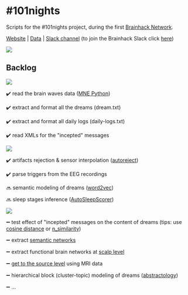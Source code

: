 # #101nights
Scripts for the #101nights project, during the first [Brainhack Network](http://brainhack-networks.com/program).

[Website](http://www.dreamsessions.org/101nights.html) | [Data](https://www.dropbox.com/sh/bnzgspyjutjyjcq/AAD63mR1tLYxtytRVQiTCMLDa?dl=0) | [Slack channel](https://brainhack.slack.com/messages/101nights/) (to join the Brainhack Slack click [here](https://brainhack-slack-invite.herokuapp.com/))

<img src="http://www.dreamsessions.org/images/101nights/Panorama.jpg">

## Backlog
<img src="https://img.shields.io/badge/1-Ready%3F-red.svg?longCache=true&style=for-the-badge">

:heavy_check_mark: read the brain waves data ([MNE Python](https://github.com/mne-tools/mne-python))

:heavy_check_mark: extract and format all the dreams (dream.txt)

:heavy_check_mark: extract and format all daily logs (daily-logs.txt)

:heavy_check_mark: read XMLs for the "incepted" messages

<img src="https://img.shields.io/badge/2-Steady...-orange.svg?longCache=true&style=for-the-badge">

:heavy_check_mark: artifacts rejection & sensor interpolation ([autoreject](http://autoreject.github.io/))

:heavy_check_mark: parse triggers from the EEG recordings

:soon: semantic modeling of dreams ([word2vec](https://radimrehurek.com/gensim/models/word2vec.html))

:soon: sleep stages inference ([AutoSleepScorer](https://github.com/skjerns/AutoSleepScorer))

<img src="https://img.shields.io/badge/3-Go!-green.svg?longCache=true&style=for-the-badge">

:heavy_minus_sign: test effect of "incepted" messages on the content of dreams (tips: use [cosine distance](https://www.researchgate.net/post/What_is_the_best_way_to_measure_text_similarities_based_on_word2vec_word_embeddings) or [n_similarity](https://tedboy.github.io/nlps/generated/generated/gensim.models.Word2Vec.n_similarity.html))

:heavy_minus_sign: extract [semantic networks](https://networkx.github.io/documentation/stable/auto_examples/graph/words.html#sphx-glr-auto-examples-graph-words-py)

:heavy_minus_sign: extract functional brain networks at [scalp level](https://www.martinos.org/mne/stable/auto_examples/connectivity/plot_sensor_connectivity.html#sphx-glr-auto-examples-connectivity-plot-sensor-connectivity-py)

:heavy_minus_sign: [get to the source level](http://www.martinos.org/mne/stable/manual/cookbook.html) using MRI data

:heavy_minus_sign: hierarchical block (cluster-topic) modeling of dreams ([abstractology](https://gitlab.com/solstag/abstractology/))

:heavy_minus_sign: ...
